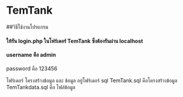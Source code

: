 # TemTank
##วิธีใช้งานโปรแกรม 
#### ให้รัน login.php ในโฟร์เดอร์ TemTank ซึ่งต้องรันผ่าน localhost
#### username คือ admin
password คือ 123456

โฟร์เดอร์ โครงสร้างข้อมูล  และ ข้อมูล อยู่โฟร์เดอร์ sql TemTank.sql คือโครงสร้างข้อมูล TemTankdata.sql คือ ไฟล์ข้อมูล

